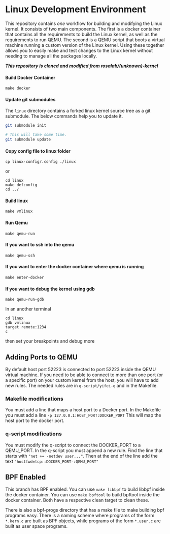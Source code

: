 # Linux Development Environment
This repository contains *one* workflow for building and modifying the Linux kernel.
It consists of two main components.
The first is a docker container that contains all the requirements to build the Linux kernel, as well
    as the requirements to run QEMU.
The second is a QEMU  script that boots a virtual machine running a custom version of the Linux kernel.
Using these together allows you to easily make and test changes to the Linux kernel without needing to
    manage all the packages locally.

***This repository is cloned and modified from rosalab/(unknown)-kernel***

#### Build Docker Container

``` make docker ```

#### Update git submodules
The `linux` directory contains a forked linux kernel source tree as a git submodule. The below commands help you to update it.

```sh
git submodule init

# This will take some time.
git submodule update
```

#### Copy config file to linux folder

``` cp linux-config/.config ./linux ```

or 

```
cd linux
make defconfig
cd ../
```

#### Build linux

```
make vmlinux
```

#### Run Qemu
```
make qemu-run
```

#### If you want to ssh into the qemu
```
make qemu-ssh
```

#### If you want to enter the docker container where qemu is running
```
make enter-docker
```

#### If you want to debug the kernel using gdb
```
make qemu-run-gdb
```
In an another terminal
```
cd linux
gdb vmlinux
target remote:1234
c
```
then set your breakpoints and debug more


## Adding Ports to QEMU
By default host port 52223 is connected to port 52223 inside the QEMU virtual machine.
If you need to be able to connect to more than one port (or a specific port) on your custom kernel from the host, you will have to add new rules.
The needed rules are in `q-script/yifei-q` and in the Makefile.

### Makefile modifications
You must add a line that maps a host port to a Docker port.
In the Makefile you must add a line 
    ```-p 127.0.0.1:HOST_PORT:DOCKER_PORT```
This will map the host port to the docker port.

### q-script modifications
You must modify the q-script to connect the DOCKER_PORT to a QEMU_PORT.
In the q-script you must append a new rule.
Find the line that starts with `"net += -netdev user..."`.
Then at the end of the line add the text ```"hostfwd=tcp::DOCKER_PORT-:QEMU_PORT"```

## BPF Enabled
This branch has BPF enabled.
You can use `make libbpf` to build libbpf inside the docker container.
You can use `make bpftool` to build bpftool inside the docker container.
Both have a respective clean target to clean these.

There is also a bpf-progs directory that has a make file to make building bpf programs easy.
There is a naming scheme where programs of the form `*.kern.c` are built as BPF objects, while programs of the form `*.user.c` are
built as user space programs.
